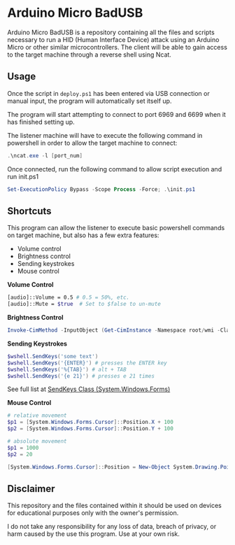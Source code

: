 # Arduino Micro BadUSB
Arduino Micro BadUSB is a repository containing all the files and scripts necessary to run a HID (Human Interface Device) attack using an Arduino Micro or other similar microcontrollers. The client will be able to gain access to the target machine through a reverse shell using Ncat.

## Usage
Once the script in `deploy.ps1` has been entered via USB connection or manual input, the program will automatically set itself up.

The program will start attempting to connect to port 6969 and 6699 when it has finished setting up.

The listener machine will have to execute the following command in powershell in order to allow the target machine to connect:
```powershell
.\ncat.exe -l [port_num]
```
Once connected, run the following command to allow script execution and run init.ps1
```powershell
Set-ExecutionPolicy Bypass -Scope Process -Force; .\init.ps1
```
## Shortcuts
This program can allow the listener to execute basic powershell commands on target machine, but also has a few extra features:

 - Volume control
 - Brightness control
 - Sending keystrokes
 - Mouse control

**Volume Control**
```bash
[audio]::Volume = 0.5 # 0.5 = 50%, etc.
[audio]::Mute = $true  # Set to $false to un-mute
```

**Brightness Control**
```powershell
Invoke-CimMethod -InputObject (Get-CimInstance -Namespace root/wmi -ClassName WmiMonitorBrightnessMethods) -MethodName WmiSetBrightness -Arguments @{Brightness = 50; Timeout = 1} # 50 = 50%, etc.
```

**Sending Keystrokes**
```powershell
$wshell.SendKeys('some text')
$wshell.SendKeys('{ENTER}') # presses the ENTER key
$wshell.SendKeys('%{TAB}') # alt + TAB
$wshell.SendKeys('{e 21}') # presses e 21 times
```
See full list at [SendKeys Class (System.Windows.Forms)](https://learn.microsoft.com/en-us/dotnet/api/system.windows.forms.sendkeys)

**Mouse Control**
```powershell
# relative movement
$p1 = [System.Windows.Forms.Cursor]::Position.X + 100
$p2 = [System.Windows.Forms.Cursor]::Position.Y + 100

# absolute movement
$p1 = 1000
$p2 = 20

[System.Windows.Forms.Cursor]::Position = New-Object System.Drawing.Point($p1, $p2)
```



## Disclaimer
This repository and the files contained within it should be used on devices for educational purposes only with the owner's permission.

I do not take any responsibility for any loss of data, breach of privacy, or harm caused by the use this program. Use at your own risk.

